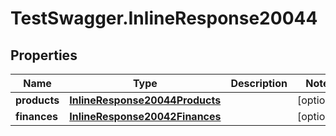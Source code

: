 # TestSwagger.InlineResponse20044

## Properties

Name | Type | Description | Notes
------------ | ------------- | ------------- | -------------
**products** | [**InlineResponse20044Products**](InlineResponse20044Products.md) |  | [optional] 
**finances** | [**InlineResponse20042Finances**](InlineResponse20042Finances.md) |  | [optional] 


